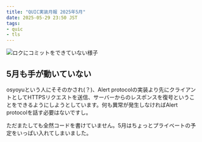 ```yaml
---
title: "QUIC実装月報 2025年5月"
date: 2025-05-29 23:50 JST
tags: 
- quic
- tls
---
```


![ロクにコミットをできていない様子](2025/quic-impl-monthly-report-202505-few-commits.png)

## 5月も手が動いていない
osyoyuという人にそそのかされ(？)、Alert protocolの実装より先にクライアントとしてHTTPSリクエストを送信、サーバーからのレスポンスを復号ということをできるようにしようとしています。何も異常が発生しなければAlert protocolを話す必要はないですし。

ただまたしても全然コードを書けていません。5月はちょっとプライベートの予定をいっぱい入れてしまいました。

